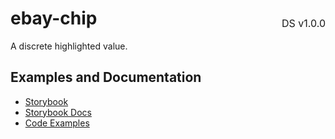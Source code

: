 <h1 style='display: flex; justify-content: space-between; align-items: center;'>
    <span>
        ebay-chip
    </span>
    <span style='font-weight: normal; font-size: medium; margin-bottom: -15px;'>
        DS v1.0.0
    </span>
</h1>

A discrete highlighted value.

## Examples and Documentation

-   [Storybook](https://ebay.github.io/ebayui-core/?path=/story/building-blocks-ebay-chip)
-   [Storybook Docs](https://ebay.github.io/ebayui-core/?path=/docs/building-blocks-ebay-chip)
-   [Code Examples](https://github.com/eBay/ebayui-core/tree/master/src/components/ebay-chip/examples)
